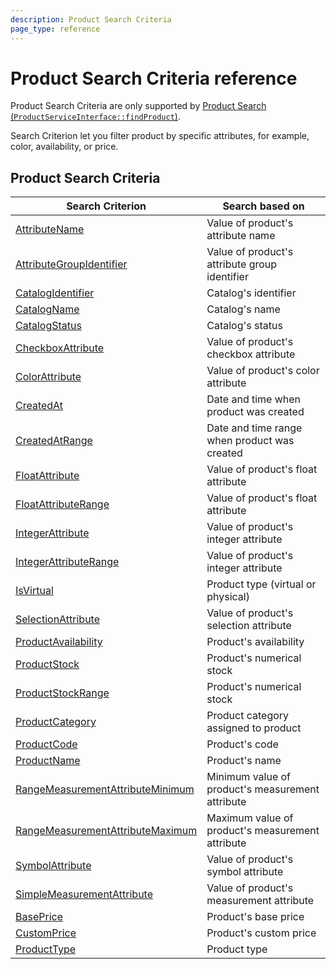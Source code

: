 ```yaml
---
description: Product Search Criteria
page_type: reference
---
```


# Product Search Criteria reference

Product Search Criteria are only supported by [Product Search (`ProductServiceInterface::findProduct`)](product_api.md#products).

Search Criterion let you filter product by specific attributes, for example, color, availability, or price.

## Product Search Criteria

|Search Criterion|Search based on|
|-----|-----|
|[AttributeName](attributename_criterion.md)|Value of product's attribute name|
|[AttributeGroupIdentifier](attributegroupidentifier_criterion.md)|Value of product's attribute group identifier|
|[CatalogIdentifier](catalogidentifier_criterion.md)|Catalog's identifier|
|[CatalogName](catalogname_criterion.md)|Catalog's name|
|[CatalogStatus](catalogstatus_criterion.md)|Catalog's status|
|[CheckboxAttribute](checkboxattribute_criterion.md)|Value of product's checkbox attribute|
|[ColorAttribute](colorattribute_criterion.md)|Value of product's color attribute|
|[CreatedAt](createdat_criterion.md)|Date and time when product was created|
|[CreatedAtRange](createdatrange_criterion.md)|Date and time range when product was created|
|[FloatAttribute](floatattribute_criterion.md)|Value of product's float attribute|
|[FloatAttributeRange](floatattributerange_criterion.md)|Value of product's float attribute|
|[IntegerAttribute](integerattribute_criterion.md)|Value of product's integer attribute|
|[IntegerAttributeRange](integerattributerange_criterion.md)|Value of product's integer attribute|
|[IsVirtual](isvirtual_criterion.md)|Product type (virtual or physical)|
|[SelectionAttribute](selectionattribute_criterion.md)|Value of product's selection attribute|
|[ProductAvailability](productavailability_criterion.md)|Product's availability|
|[ProductStock](productstock_criterion.md)|Product's numerical stock|
|[ProductStockRange](productstockrange_criterion.md)|Product's numerical stock|
|[ProductCategory](productcategory_criterion.md)|Product category assigned to product|
|[ProductCode](productcode_criterion.md)|Product's code|
|[ProductName](productname_criterion.md)|Product's name|
|[RangeMeasurementAttributeMinimum](rangemeasurementattributeminimum_criterion.md)|Minimum value of product's measurement attribute|
|[RangeMeasurementAttributeMaximum](rangemeasurementattributemaximum_criterion.md)|Maximum value of product's measurement attribute|
|[SymbolAttribute](symbolattribute_criterion.md)|Value of product's symbol attribute|
|[SimpleMeasurementAttribute](simplemeasurementattribute_criterion.md)|Value of product's measurement attribute|
|[BasePrice](baseprice_criterion.md)|Product's base price|
|[CustomPrice](customprice_criterion.md)|Product's custom price|
|[ProductType](producttype_criterion.md)|Product type|
